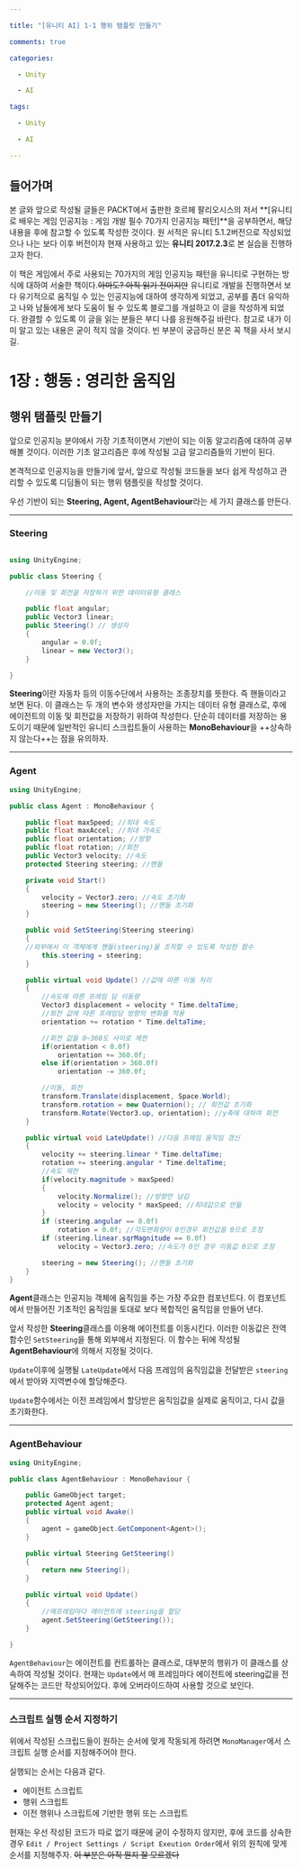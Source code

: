 ```yaml
---

title: "[유니티 AI] 1-1 행위 탬플릿 만들기"

comments: true

categories:

  - Unity

  - AI

tags:

  - Unity

  - AI

---
```


## 들어가며
 
 본 글와 앞으로 작성될 글들은 PACKT에서 출판한 호르헤 팔리오시스의 저서 **[유니티로 배우는 게임 인공지능 : 게임 개발 필수 70가지 인공지능 패턴]**을 공부하면서, 해당 내용을 후에 참고할 수 있도록 작성한 것이다.
 원 서적은 유니티 5.1.2버전으로 작성되었으나 나는 보다 이후 버전이자 현재 사용하고 있는 **유니티 2017.2.3**로 본 실습을 진행하고자 한다.
 
 이 책은 게임에서 주로 사용되는 70가지의 게임 인공지능 패턴을 유니티로 구현하는 방식에 대하여 서술한 책이다.~~아마도? 아직 읽기 전이지만~~ 유니티로 개발을 진행하면서 보다 유기적으로 움직일 수 있는 인공지능에 대하여 생각하게 되었고, 공부를 좀더 유익하고 나와 남들에게 보다 도움이 될 수 있도록 블로그를 개설하고 이 글을 작성하게 되었다. 완결할 수 있도록 이 글을 읽는 분들은 부디 나를 응원해주길 바란다.
 참고로 내가 이미 알고 있는 내용은 굳이 적지 않을 것이다. 빈 부분이 궁금하신 분은 꼭 책을 사서 보시길.
 
# 1장 : 행동 : 영리한 움직임
## 행위 탬플릿 만들기
 
 앞으로 인공지능 분야에서 가장 기초적이면서 기반이 되는 이동 알고리즘에 대하여 공부해볼 것이다. 이러한 기초 알고리즘은 후에 작성될 고급 알고리즘들의 기반이 된다.
 
 본격적으로 인공지능을 만들기에 앞서, 앞으로 작성될 코드들을 보다 쉽게 작성하고 관리할 수 있도록 디딤돌이 되는 행위 탬플릿을 작성할 것이다. 
 
우선 기반이 되는 **Steering, Agent, AgentBehaviour**라는 세 가지 클래스를 만든다.

 ---
### Steering
 
```cs

using UnityEngine;

public class Steering {

    //이동 및 회전을 저장하기 위한 데이터유형 클래스

    public float angular;
    public Vector3 linear; 
    public Steering() // 생성자
    {
        angular = 0.0f;
        linear = new Vector3();
    }

}

```
 
 **Steering**이란 자동차 등의 이동수단에서 사용하는 조종장치를 뜻한다. 즉 핸들이라고 보면 된다. 이 클래스는 두 개의 변수와 생성자만을 가지는 데이터 유형 클래스로, 후에 에이전트의 이동 및 회전값을 저장하기 위하여 작성한다.
 단순히 데이터를 저장하는 용도이기 때문에 일반적인 유니티 스크립트들이 사용하는 **MonoBehaviour**을 ++상속하지 않는다++는 점을 유의하자.
 
 
---
 
### Agent
```cs
using UnityEngine;

public class Agent : MonoBehaviour {

    public float maxSpeed; //최대 속도
    public float maxAccel; //최대 가속도
    public float orientation; //방향
    public float rotation; //회전
    public Vector3 velocity; //속도
    protected Steering steering; //핸들

    private void Start()
    {
        velocity = Vector3.zero; //속도 초기화
        steering = new Steering(); //핸들 초기화
    }

    public void SetSteering(Steering steering)
    {
    //외부에서 이 객체에게 핸들(steering)을 조작할 수 있도록 작성한 함수
        this.steering = steering;
    }

    public virtual void Update() //값에 따른 이동 처리
    {
    	//속도에 따른 프레임 담 이동량
        Vector3 displacement = velocity * Time.deltaTime;
        //회전 값에 따른 프레임당 방향의 변화를 적용
        orientation += rotation * Time.deltaTime;

        //회전 값을 0~360도 사이로 제한
        if(orientation < 0.0f)
            orientation += 360.0f;
        else if(orientation > 360.0f)
            orientation -= 360.0f;

        //이동, 회전
        transform.Translate(displacement, Space.World);
        transform.rotation = new Quaternion(); // 회전값 초기화
        transform.Rotate(Vector3.up, orientation); //y축에 대하여 회전
    }

    public virtual void LateUpdate() //다음 프레임 움직임 갱신
    {
        velocity += steering.linear * Time.deltaTime;
        rotation += steering.angular * Time.deltaTime;
        //속도 제한
        if(velocity.magnitude > maxSpeed)
        {
            velocity.Normalize(); //방향만 남김
            velocity = velocity * maxSpeed; //최대값으로 만듦
        }
        if (steering.angular == 0.0f)
            rotation = 0.0f; //각도변화량이 0인경우 회전값을 0으로 조정
        if (steering.linear.sqrMagnitude == 0.0f)
            velocity = Vector3.zero; //속도가 0인 경우 이동값 0으로 조정

        steering = new Steering(); //핸들 초기화
    }
}

```

**Agent**클래스는 인공지능 객체에 움직임을 주는 가장 주요한 컴포넌트다. 이 컴포넌트에서 만들어진 기초적인 움직임을 토대로 보다 복합적인 움직임을 만들어 낸다.

앞서 작성한 **Steering**클래스를 이용해 에이전트를 이동시킨다. 이러한 이동값은 전역함수인 `SetSteering`을 통해 외부에서 지정된다. 이 함수는 뒤에 작성될 **AgentBehaviour**에 의해서 지정될 것이다.

`Update`이후에 실행될 `LateUpdate`에서 다음 프레임의 움직임값을 전달받은 `steering`에서 받아와 지역변수에 할당해준다.

`Update`함수에서는 이전 프레임에서 할당받은 움직임값을 실제로 움직이고, 다시 값을 초기화한다.

---
### AgentBehaviour
```cs
using UnityEngine;

public class AgentBehaviour : MonoBehaviour {

    public GameObject target;
    protected Agent agent;
    public virtual void Awake()
    {
        agent = gameObject.GetComponent<Agent>();
    }

    public virtual Steering GetSteering()
    {
        return new Steering();
    }

    public virtual void Update()
    {
        //매프레임마다 에이전트에 steering을 할당
        agent.SetSteering(GetSteering());
    }

}

```

`AgentBehaviour`는 에이전트를 컨트롤하는 클래스로, 대부분의 행위가 이 클래스를 상속하여 작성될 것이다. 현재는 `Update`에서 매 프레임마다 에이전트에 steering값을 전달해주는 코드만 작성되어있다. 후에 오버라이드하여 사용할 것으로 보인다.

---

### 스크립트 실행 순서 지정하기

위에서 작성된 스크립드들이 원하는 순서에 맞게 작동되게 하려면 `MonoManager`에서 스크립트 실행 순서를 지정해주어야 한다.

실행되는 순서는 다음과 같다.
* 에이전트 스크립트
* 행위 스크립트
* 이전 행위나 스크립트에 기반한 행위 또는 스크립트

현재는 우선 작성된 코드가 따로 없기 때문에 굳이 수정하지 않지만, 후에 코드를 상속한 경우 `Edit / Project Settings / Script Exeution Order`에서 위의 원칙에 맞게 순서를 지정해주자. ~~이 부분은 아직 뭔지 잘 모르겠다~~